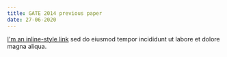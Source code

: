 ```yaml
---
title: GATE 2014 previous paper
date: 27-06-2020
---
```


[I'm an inline-style link](https://www.google.com)
sed do eiusmod tempor incididunt ut labore et dolore magna aliqua.